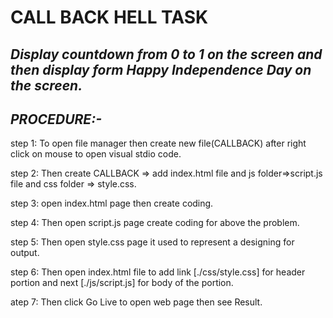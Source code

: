 # CALL BACK HELL TASK

 ## *Display countdown from 0 to 1 on the screen and then display form Happy Independence Day on the screen.*

 ## *PROCEDURE:-*

step 1: To open file manager then create new file(CALLBACK) after right click on mouse to open visual stdio code.

step 2: Then create CALLBACK => add index.html file and js folder=>script.js file and css folder => style.css.

step 3: open index.html page then create coding.

step 4: Then  open script.js page create coding for above the problem.

step 5: Then open style.css page  it used to represent a designing for output.

step 6: Then open index.html file to add link [./css/style.css] for header portion and next [./js/script.js] for body
        of the portion.

atep 7: Then click Go Live to open web page then see Result.